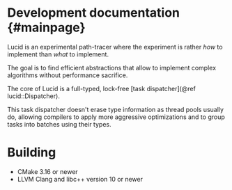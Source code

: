 Development documentation {#mainpage}
=====================================

Lucid is an experimental path-tracer where the experiment is rather *how* to implement than *what* to implement.

The goal is to find efficient abstractions that allow to implement complex algorithms without performance sacrifice.

The core of Lucid is a full-typed, lock-free [task dispatcher](@ref lucid::Dispatcher).

This task dispatcher doesn't erase type information as thread pools usually do,
allowing compilers to apply more aggressive optimizations and to group tasks into batches using their types.

# Building

* CMake 3.16 or newer
* LLVM Clang and libc++ version 10 or newer
